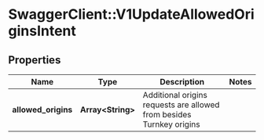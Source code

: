 # SwaggerClient::V1UpdateAllowedOriginsIntent

## Properties
Name | Type | Description | Notes
------------ | ------------- | ------------- | -------------
**allowed_origins** | **Array&lt;String&gt;** | Additional origins requests are allowed from besides Turnkey origins | 

